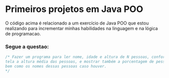 # Primeiros projetos em Java POO

O código acima é relacionado a um exercício de Java POO que estou realizando para incrementar minhas habilidades na linguagem e na lógica de programacao.

### Segue a questao:

```java
/* Fazer um programa para ler nome, idade e altura de N pessoas, conforme exemplo. Depois, mostrar na
tela a altura média das pessoas, e mostrar também a porcentagem de pessoas com menos de 16 anos,
bem como os nomes dessas pessoas caso houver.
*/
```